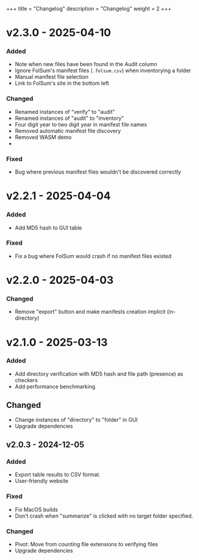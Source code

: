 +++
title = "Changelog"
description = "Changelog"
weight = 2
+++

# v2.3.0 - 2025-04-10

### Added

- Note when new files have been found in the Audit column
- Ignore FolSum's manifest files (`.folsum.csv`) when inventorying a folder
- Manual manifest file selection
- Link to FolSum's site in the bottom left

### Changed

- Renamed instances of "verify" to "audit"
- Renamed instances of "audit" to "inventory"
- Four digit year to two digit year in manifest file names
- Removed automatic manifest file discovery
- Removed WASM demo
- 
### Fixed

- Bug where previous manifest files wouldn't be discovered correctly

# v2.2.1 - 2025-04-04

### Added

- Add MD5 hash to GUI table

### Fixed

- Fix a bug where FolSum would crash if no manifest files existed

# v2.2.0 - 2025-04-03

### Changed

- Remove "export" button and make manifests creation implicit (in-directory)

# v2.1.0 - 2025-03-13

### Added

- Add directory verification with MD5 hash and file path (presence) as checkers
- Add performance benchmarking

## Changed

- Change instances of "directory" to "folder" in GUI
- Upgrade dependencies

## v2.0.3 - 2024-12-05

### Added

- Export table results to CSV format.
- User-friendly website

### Fixed

- Fix MacOS builds
- Don't crash when "summarize" is clicked with no target folder specified.

### Changed

- Pivot: Move from counting file extensions to verifying files
- Upgrade dependencies
